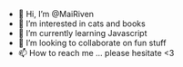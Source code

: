 - 👋 Hi, I’m @MaiRiven
- 👀 I’m interested in cats and books
- 🌱 I’m currently learning Javascript
- 💞️ I’m looking to collaborate on fun stuff
- 📫 How to reach me ... please hesitate <3

<!---
MaiRiven/MaiRiven is a ✨ special ✨ repository because its `README.md` (this file) appears on your GitHub profile.
You can click the Preview link to take a look at your changes.
--->
